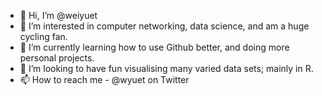 - 👋 Hi, I’m @weiyuet
- 👀 I’m interested in computer networking, data science, and am a huge cycling fan.
- 🌱 I’m currently learning how to use Github better, and doing more personal projects.
- 💞️ I’m looking to have fun visualising many varied data sets; mainly in R.
- 📫 How to reach me - @wyuet on Twitter

<!---
weiyuet/weiyuet is a ✨ special ✨ repository because its `README.md` (this file) appears on your GitHub profile.
You can click the Preview link to take a look at your changes.
--->
